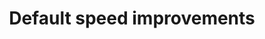 ---
title: Default speed improvements
pcx_content_type: learning-unit
weight: 1
layout: learning-unit
---